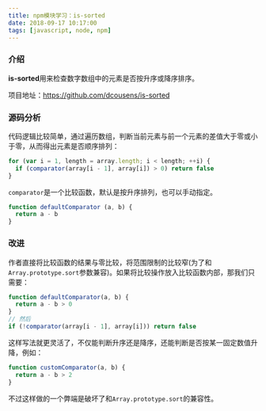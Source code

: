 ```yaml
---
title: npm模块学习：is-sorted
date: 2018-09-17 10:17:00
tags: [javascript, node, npm]
---
```

### 介绍
**is-sorted**用来检查数字数组中的元素是否按升序或降序排序。

项目地址：https://github.com/dcousens/is-sorted

### 源码分析
代码逻辑比较简单，通过遍历数组，判断当前元素与前一个元素的差值大于零或小于零，从而得出元素是否顺序排列：
```js
for (var i = 1, length = array.length; i < length; ++i) {
  if (comparator(array[i - 1], array[i]) > 0) return false
}
```
`comparator`是一个比较函数，默认是按升序排列，也可以手动指定。
```js
function defaultComparator (a, b) {
  return a - b
}
```

### 改进
作者直接将比较函数的结果与零比较，将范围限制的比较窄(为了和`Array.prototype.sort`参数兼容)。如果将比较操作放入比较函数内部，那我们只需要：
```js
function defaultComparator(a, b) {
  return a - b > 0
}
// 然后
if (!comparator(array[i - 1], array[i])) return false
```
这样写法就更灵活了，不仅能判断升序还是降序，还能判断是否按某一固定数值升降，例如：
```js
function customComparator(a, b) {
  return a - b > 2
}
```
不过这样做的一个弊端是破坏了和`Array.prototype.sort`的兼容性。
